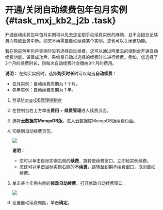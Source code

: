 # 开通/关闭自动续费包年包月实例 {#task_mxj_kb2_j2b .task}

开通自动续费包年包月实例可以免去您定期手动续费实例的麻烦，且不会因忘记续费而导致业务中断。如您不再需要自动续费某个实例，您也可以关闭该功能。

若在购买包年包月实例时没有选择自动续费，您可以通过阿里云的控制台开通自动续费功能。设置成功后，系统将自动以选择的续费时长进行续费。例如，您选择了3个月的续费时长，则每次自动续费时会缴纳3个月的费用。

**说明：** 在购买实例时，选择**购买时长**时可以勾选**自动续费**：

-   包月实例：自动续费周期为 1 个月。
-   包年实例：自动续费周期为 1 年。

1.  登录[MongoDB管理控制台](https://mongodb.console.aliyun.com/#/mongodb/list)
2.  在控制台右上方单击**费用** \> **续费管理**进入续费页面。
3.  选择**云数据库MongoDB版**，进入云数据库MongoDB版续费页面。
4.  切换到自动续费页签。 

    ![](http://static-aliyun-doc.oss-cn-hangzhou.aliyuncs.com/assets/img/15365/15639332066740_zh-CN.png)

    **说明：** 

    -   您可以单击目标实例右侧的**续费**，跳转至续费窗口，立即给实例续费。
    -   您还可以单击目标实例右侧的**不续费**，跳转至到期不续费窗口，取消自动续费。
5.  单击某个实例右侧的**修改自动续费**，打开修改自动续费窗口。 

    ![](http://static-aliyun-doc.oss-cn-hangzhou.aliyuncs.com/assets/img/15365/15639332066739_zh-CN.png)

6.  设置自动续费周期，单击**确定**。

